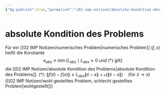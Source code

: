 ```yaml
---
{"dg-publish":true,"permalink":"/02-imp-notizen/absolute-kondition-des-problems/"}
---
```


# absolute Kondition des Problems
Für ein [[02 IMP Notizen/numerisches Problem\|numerisches Problem]] $(f,x)$ heißt die Konstante $$\kappa_{abs}\equiv\min\{L_{abs}\mid L_{abs}\geq0 \text{ und } (*) \text{ gilt}\}$$ die [[02 IMP Notizen/absolute Kondition des Problems\|absolute Kondition des Problems]]. 
$(*):$ $\|f(\tilde{x})-f(x)\|\leq L_{abs}\|\tilde{x}-x\|+\mathcal{o}(\|\tilde{x}-x\|)\quad (\text{für }\tilde{x}\to x)$  ([[02 IMP Notizen/wohl gestelltes Problem, schlecht gestelltes Problem\|wohlgestellt]])


